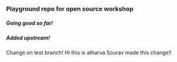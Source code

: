 ### Playground repo for open source workshop
##### Going good so far!
##### Added upstream! 
Change on test branch!
Hi this is atharva
Sourav made this change!!
